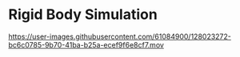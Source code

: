 # Rigid Body Simulation

https://user-images.githubusercontent.com/61084900/128023272-bc6c0785-9b70-41ba-b25a-ecef9f6e8cf7.mov
